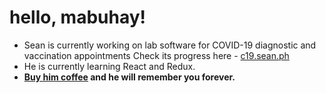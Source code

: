 # hello, mabuhay!

- Sean is currently working on lab software for COVID-19 diagnostic and vaccination appointments Check its progress here - [c19.sean.ph](https://c19.sean.ph)
- He is currently learning React and Redux.
- **[Buy him coffee](https://ko-fi.com/seanvelasco) and he will remember you forever.**
